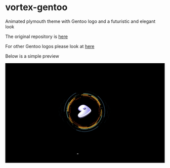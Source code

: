 # vortex-gentoo

Animated plymouth theme with Gentoo logo and a futuristic and elegant look

The original repository is [here](https://github.com/emanuele-scarsella/vortex-ubuntu-plymouth-theme)

For other Gentoo logos please look at [here](https://www.gentoo.org/inside-gentoo/artwork/gentoo-logo.html)

Below is a simple preview

![](./screenshot.png)
